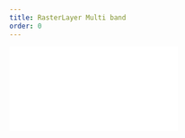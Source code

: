 ```yaml
---
title: RasterLayer Multi band
order: 0
---
```


<embed src="@/docs/api/raster_layer/raster_multi_band.zh.md"></embed>
